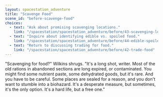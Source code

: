 ```yaml
---
layout: spacestation_adventure
title: "Scavenge Food"
scene_id: "before-scavenge-food"
choices:
  - text: "Ask about promising scavenging locations."
    link: "/spacestation/spacestation_adventure/before/43-scavenging-locations-food"
  - text: "Inquire about identifying edible vs. spoiled food."
    link: "/spacestation/spacestation_adventure/before/44-edible-spoiled-food"
  - text: "Return to discussing trading for food."
    link: "/spacestation/spacestation_adventure/before/42-trade-food"
---
```


"Scavenging for food?" Wilkins shrugs. "It's a long shot, writer. Most of the old rations in abandoned sections are long expired, or contaminated. You might find some nutrient paste, some dehydrated goods, but it's rare. And you have to be careful. Some places are sealed for a reason, and you don't want to stumble into a biohazard. It's a desperate measure, but sometimes, it's the only option. It's a hard life, but a free one."
